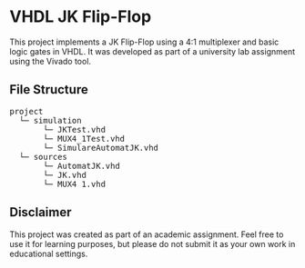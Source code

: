# VHDL JK Flip-Flop

This project implements a JK Flip-Flop using a 4:1 multiplexer and basic logic gates in VHDL. It was developed as part of a university lab assignment using the Vivado tool.

## File Structure
<pre>
project
  └─ simulation
       └─ JKTest.vhd
       └─ MUX4_1Test.vhd
       └─ SimulareAutomatJK.vhd
  └─ sources
       └─ AutomatJK.vhd
       └─ JK.vhd
       └─ MUX4_1.vhd
</pre>

## Disclaimer

This project was created as part of an academic assignment. Feel free to use it for learning purposes, but please do not submit it as your own work in educational settings.
